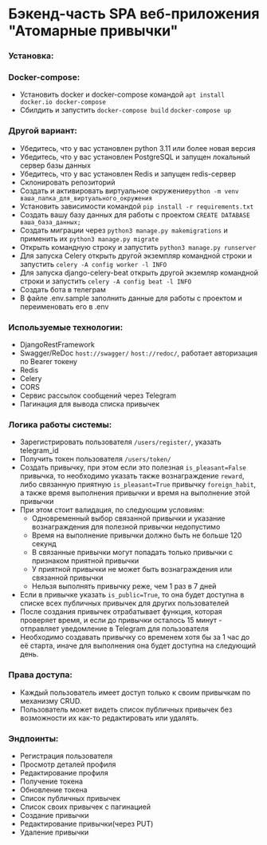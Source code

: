 # Бэкенд-часть SPA веб-приложения "Атомарные привычки"

### Установка:

### Docker-compose:
- Установить docker и docker-compose командой ```apt install docker.io docker-compose```
- Сбилдить и запустить ```docker-compose build``` ```docker-compose up```

### Другой вариант:

- Убедитесь, что у вас установлен python 3.11 или более новая версия
- Убедитесь, что у вас установлен PostgreSQL и запущен локальный сервер базы данных
- Убедитесь, что у вас установлен Redis и запущен redis-сервер
- Склонировать репозиторий
- Создать и активировать виртуальное окружение```python -m venv ваша_папка_для_виртуального_окружения```
- Установить зависимости командой ```pip install -r requirements.txt```
- Создать вашу базу данных для работы с проектом ```CREATE DATABASE ваша_база_данных;```
- Создать миграции через ```python3 manage.py makemigrations``` и применить их ```python3 manage.py migrate```
- Открыть командную строку и запустить ```python3 manage.py runserver```
- Для запуска Celery открыть другой экземпляр командной строки и запустить ```celery -A config worker -l INFO```
- Для запуска django-celery-beat открыть другой экземляр командной строки и
  запустить ```celery -A config beat -l INFO```
- Создать бота в телеграм
- В файле .env.sample заполнить данные для работы с проектом и переименовать его в .env

### Используемые технологии:

- DjangoRestFramework
- Swagger/ReDoc ```host://swagger/``` ```host://redoc/```, работает авторизация по Bearer токену
- Redis
- Celery
- CORS
- Сервис рассылок сообщений через Telegram
- Пагинация для вывода списка привычек

### Логика работы системы:

- Зарегистрировать пользователя ```/users/register/```, указать telegram_id
- Получить токен пользователя ```/users/token/```
- Создать привычку, при этом если это полезная ```is_pleasant=False``` привычка, то необходимо указать также
  вознаграждение ```reward```, либо связанную приятную ```is_pleasant=True``` привычку ```foreign_habit```, а также
  время выполнения привычки и время на выполнение этой привычки
- При этом стоит валидация, по следующим условиям:
  - Одновременный выбор связанной привычки и указание вознаграждения для полезной привычки недопустимо
  - Время на выполнение привычки должно быть не больше 120 секунд
  - В связанные привычки могут попадать только привычки с признаком приятной привычки
  - У приятной привычки не может быть вознаграждения или связанной привычки
  - Нельзя выполнять привычку реже, чем 1 раз в 7 дней
- Если в привычке указать ```is_public=True```, то она будет доступна в списке всех публичных привычек для других
  пользователей
- После создания привычек отрабатывает функция, которая проверяет время, и если до привычки осталось 15 минут -
  отправляет уведомление в Telegram для пользователя
- Необходимо создавать привычку со временем хотя бы за 1 час до её старта, иначе для выполнения она будет доступна на
  следующий день.

### Права доступа:

- Каждый пользователь имеет доступ только к своим привычкам по механизму CRUD.
- Пользователь может видеть список публичных привычек без возможности их как-то редактировать или удалять.

### Эндпоинты:
- Регистрация пользователя
- Просмотр деталей профиля
- Редактирование профиля
- Получение токена
- Обновление токена
- Список публичных привычек
- Список своих привычек с пагинацией
- Создание привычки
- Редактирование привычки(через PUT)
- Удаление привычки
